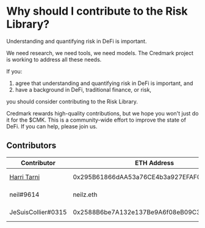 # Why should I contribute to the Risk Library?

Understanding and quantifying risk in DeFi is important.&#x20;

We need research, we need tools, we need models. The Credmark project is working to address all these needs.&#x20;

If you:

1. agree that understanding and quantifying risk in DeFi is important, and
2. have a background in DeFi, traditional finance, or risk,

you should consider contributing to the Risk Library.&#x20;

Credmark rewards high-quality contributions, but we hope you won't just do it for the $CMK. This is a community-wide effort to improve the state of DeFi. If you can help, please join us.

## Contributors

| Contributor                             | ETH Address                                | Reward           | Comments         |
| --------------------------------------- | ------------------------------------------ | ---------------- | ---------------- |
| [Harri Tarni](mailto:paul@credmark.com) | 0x295B61866dAA53a76CE4b3a927EFAF0059b4a90A | 0 CMK (internal) | Original version |
| neil#9614                               | neilz.eth                                  | 0 CMK (internal) |                  |
| JeSuisCollier#0315                      | 0x2588B6be7A132e137Be9A6f08eB09C359688b150 | 0 CMK (internal) |                  |
